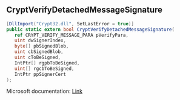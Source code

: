 ## CryptVerifyDetachedMessageSignature

```csharp
[DllImport("Crypt32.dll", SetLastError = true)]
public static extern bool CryptVerifyDetachedMessageSignature(
   ref CRYPT_VERIFY_MESSAGE_PARA pVerifyPara,
   uint dwSignerIndex,
   byte[] pbSignedBlob,
   uint cbSignedBlob,
   uint cToBeSigned,
   IntPtr[] rgpbToBeSigned,
   uint[] rgcbToBeSigned,
   IntPtr ppSignerCert
);
```

Microsoft documentation: [Link](https://docs.microsoft.com/en-us/windows/win32/api/wincrypt/nf-wincrypt-cryptverifydetachedmessagesignature)
